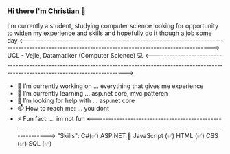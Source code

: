 ### Hi there I'm Christian 👋

I´m currently a student, studying computer science looking for opportunity to widen my experience and skills and hopefully do it though a job some day
<------------------------------------------------------------------------------------------------------------------------------------------------->
UCL - Vejle, Datamatiker (Computer Science) 💻
<-------------------------------------------------------------------------------------------------------------------------------------------------->
- 🔭 I’m currently working on ... everything that gives me experience
- 🌱 I’m currently learning ... asp.net core, mvc patteren
- 🤔 I’m looking for help with ... asp.net core
- 📫 How to reach me: ... you dont
- ⚡ Fun fact: ... im not fun
<----------------------------------------------------------------------------------------------------------------------------------->
"Skills":
C#(✅)
ASP.NET 🤔
JavaScript (✅)
HTML (✅)
CSS (✅)
SQL (✅)

